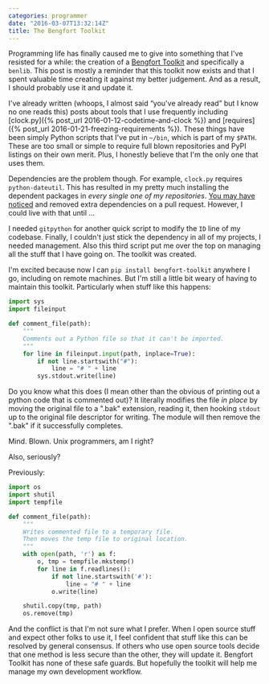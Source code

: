 ```yaml
---
categories: programmer
date: "2016-03-07T13:32:14Z"
title: The Bengfort Toolkit
---
```


Programming life has finally caused me to give into something that I've resisted for a while: the creation of a [Bengfort Toolkit](https://github.com/bbengfort/toolkit) and specifically a `benlib`. This post is mostly a reminder that this toolkit now exists and that I spent valuable time creating it against my better judgement. And as a result, I should probably use it and update it.

I've already written (whoops, I almost said &ldquo;you've already read&rdquo; but I know no one reads this) posts about tools that I use frequently including [clock.py]({% post_url 2016-01-12-codetime-and-clock %}) and [requires]({% post_url 2016-01-21-freezing-requirements %}). These things have been simply Python scripts that I've put in `~/bin`, which is part of my `$PATH`. These are too small or simple to require full blown repositories and PyPI listings on their own merit. Plus, I honestly believe that I'm the only one that uses them.

Dependencies are the problem though. For example, `clock.py` requires `python-dateutil`. This has resulted in my pretty much installing the dependent packages in _every single one of my repositories_. [You may have noticed](https://github.com/bbengfort/confire/pull/4/files) and removed extra dependencies on a pull request. However, I could live with that until ...

I needed `gitpython` for another quick script to modify the `ID` line of my codebase. Finally, I couldn't just stick the dependency in all of my projects, I needed management. Also this third script put me over the top on managing all the stuff that I have going on. The toolkit was created.

I'm excited because now I can `pip install bengfort-toolkit` anywhere I go, including on remote machines. But I'm still a little bit weary of having to maintain this toolkit. Particularly when stuff like this happens:

```python
import sys
import fileinput

def comment_file(path):
    """
    Comments out a Python file so that it can't be imported.
    """
    for line in fileinput.input(path, inplace=True):
        if not line.startswith("#"):
            line = "# " + line
        sys.stdout.write(line)
```

Do you know what this does (I mean other than the obvious of printing out a python code that is commented out)? It literally modifies the file _in place_ by moving the original file to a ".bak" extension, reading it, then hooking `stdout` up to the original file descriptor for writing. The module will then remove the ".bak" if it successfully completes.

Mind. Blown. Unix programmers, am I right?

Also, seriously?

Previously:

```python
import os
import shutil
import tempfile

def comment_file(path):
    """
    Writes commented file to a temporary file.
    Then moves the temp file to original location.
    """
    with open(path, 'r') as f:
        o, tmp = tempfile.mkstemp()
        for line in f.readlines():
            if not line.startswith('#'):
                line = "# " + line
            o.write(line)

    shutil.copy(tmp, path)
    os.remove(tmp)
```

And the conflict is that I'm not sure what I prefer. When I open source stuff and expect other folks to use it, I feel confident that stuff like this can be resolved by general consensus. If others who use open source tools decide that one method is less secure than the other, they will update it. Bengfort Toolkit has none of these safe guards. But hopefully the toolkit will help me manage my own development workflow.
